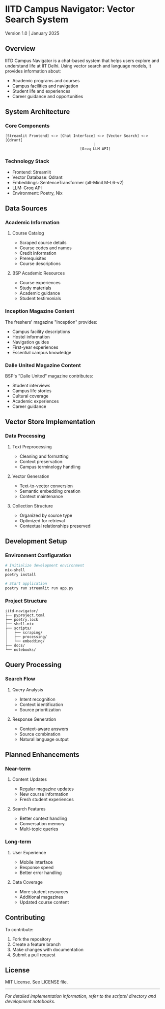 # IITD Campus Navigator: Vector Search System
Version 1.0 | January 2025

## Overview

IITD Campus Navigator is a chat-based system that helps users explore and understand life at IIT Delhi. Using vector search and language models, it provides information about:

- Academic programs and courses
- Campus facilities and navigation
- Student life and experiences
- Career guidance and opportunities

## System Architecture

### Core Components

```
[Streamlit Frontend] <-> [Chat Interface] <-> [Vector Search] <-> [Qdrant]
                                        |
                                  [Groq LLM API]
```

### Technology Stack

- Frontend: Streamlit
- Vector Database: Qdrant
- Embeddings: SentenceTransformer (all-MiniLM-L6-v2)
- LLM: Groq API
- Environment: Poetry, Nix

## Data Sources

### Academic Information

1. Course Catalog
   - Scraped course details
   - Course codes and names
   - Credit information
   - Prerequisites
   - Course descriptions

2. BSP Academic Resources
   - Course experiences
   - Study materials
   - Academic guidance
   - Student testimonials

### Inception Magazine Content

The freshers' magazine "Inception" provides:
- Campus facility descriptions
- Hostel information
- Navigation guides
- First-year experiences
- Essential campus knowledge

### Dalle United Magazine Content

BSP's "Dalle United" magazine contributes:
- Student interviews
- Campus life stories
- Cultural coverage
- Academic experiences
- Career guidance

## Vector Store Implementation

### Data Processing

1. Text Preprocessing
   - Cleaning and formatting
   - Context preservation
   - Campus terminology handling

2. Vector Generation
   - Text-to-vector conversion
   - Semantic embedding creation
   - Context maintenance

3. Collection Structure
   - Organized by source type
   - Optimized for retrieval
   - Contextual relationships preserved

## Development Setup

### Environment Configuration

```bash
# Initialize development environment
nix-shell
poetry install

# Start application
poetry run streamlit run app.py
```

### Project Structure

```
iitd-navigator/
├── pyproject.toml
├── poetry.lock
├── shell.nix
├── scripts/
│   ├── scraping/
│   ├── processing/
│   └── embedding/
├── docs/
└── notebooks/
```

## Query Processing

### Search Flow

1. Query Analysis
   - Intent recognition
   - Context identification
   - Source prioritization

2. Response Generation
   - Context-aware answers
   - Source combination
   - Natural language output

## Planned Enhancements

### Near-term

1. Content Updates
   - Regular magazine updates
   - New course information
   - Fresh student experiences

2. Search Features
   - Better context handling
   - Conversation memory
   - Multi-topic queries

### Long-term

1. User Experience
   - Mobile interface
   - Response speed
   - Better error handling

2. Data Coverage
   - More student resources
   - Additional magazines
   - Updated course content

## Contributing

To contribute:
1. Fork the repository
2. Create a feature branch
3. Make changes with documentation
4. Submit a pull request

## License

MIT License. See LICENSE file.

---

*For detailed implementation information, refer to the scripts/ directory and development notebooks.*